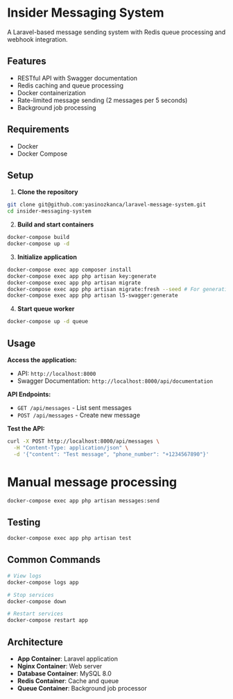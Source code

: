 # Insider Messaging System

A Laravel-based message sending system with Redis queue processing and webhook integration.

## Features

- RESTful API with Swagger documentation
- Redis caching and queue processing
- Docker containerization
- Rate-limited message sending (2 messages per 5 seconds)
- Background job processing

## Requirements

- Docker
- Docker Compose

## Setup

1. **Clone the repository**
```bash
git clone git@github.com:yasinozkanca/laravel-message-system.git
cd insider-messaging-system
```

2. **Build and start containers**
```bash
docker-compose build
docker-compose up -d
```

3. **Initialize application**
```bash
docker-compose exec app composer install
docker-compose exec app php artisan key:generate
docker-compose exec app php artisan migrate
docker-compose exec app php artisan migrate:fresh --seed # For generating messages
docker-compose exec app php artisan l5-swagger:generate
```

4. **Start queue worker**
```bash
docker-compose up -d queue
```

## Usage

**Access the application:**
- API: `http://localhost:8000`
- Swagger Documentation: `http://localhost:8000/api/documentation`

**API Endpoints:**
- `GET /api/messages` - List sent messages
- `POST /api/messages` - Create new message

**Test the API:**
```bash
curl -X POST http://localhost:8000/api/messages \
  -H "Content-Type: application/json" \
  -d '{"content": "Test message", "phone_number": "+1234567890"}'
```

# Manual message processing
```bash
docker-compose exec app php artisan messages:send
```

## Testing


```bash
docker-compose exec app php artisan test
```

## Common Commands

```bash
# View logs
docker-compose logs app

# Stop services
docker-compose down

# Restart services
docker-compose restart app
```


## Architecture

- **App Container**: Laravel application
- **Nginx Container**: Web server
- **Database Container**: MySQL 8.0
- **Redis Container**: Cache and queue
- **Queue Container**: Background job processor

